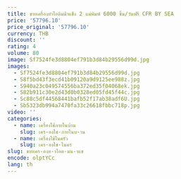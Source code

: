 ```yaml
---
title: ขายเครื่องทําไอติมน้ําแข็ง 2 แม่พิมพ์ 6000 ชิ้น/วันฟรี CFR BY SEA
price: '57796.10'
price_original: '57796.10'
currency: THB
discount: ''
rating: 4
volume: 80
image: Sf7524fe3d8804ef791b3d84b29556d99d.jpg
images:
  - Sf7524fe3d8804ef791b3d84b29556d99d.jpg
  - S8f5bd43f3ecd41b09120a9d9125ee988z.jpg
  - S940a23c049574556ba372ed35f04068ek.jpg
  - S82b911c30e2d43d0b0328ed05fd45f44c.jpg
  - Sc88c5df44568441bafb52f17ab38adf6U.jpg
  - Sb5323db994a7470fa33c26618fbbc718p.jpg
video: ''
categories:
  - name: เครื่องใช้ภายในบ้าน
    slug: เคร-องใช-ภายในบ-าน
  - name: เครื่องใช้ในครัว
    slug: เคร-องใช-ในคร
slug: ขายเคร-องท-าไอต-มน-าแข
encode: olptYCc
lang: th
---
```

  